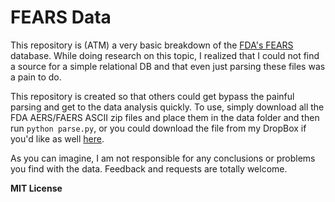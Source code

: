 # FEARS Data

This repository is (ATM) a very basic breakdown of the [FDA's FEARS](http://www.fda.gov/Drugs/GuidanceComplianceRegulatoryInformation/Surveillance/AdverseDrugEffects/default.htm) database.  While doing research on this topic, I realized that I could not find a source for a simple relational DB and that even just parsing these files was a pain to do.

This repository is created so that others could get bypass the painful parsing and get to the data analysis quickly.  To use, simply download all the FDA AERS/FAERS ASCII zip files and place them in the data folder and then run ```python parse.py```, or you could download the file from my DropBox if you'd like as well [here](https://dl.dropboxusercontent.com/u/2187254/faers-data-sqlite.zip).

As you can imagine, I am not responsible for any conclusions or problems you find with the data.  Feedback and requests are totally welcome.

__MIT License__